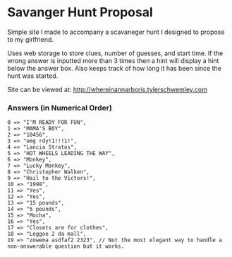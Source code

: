 # Savanger Hunt Proposal

Simple site I made to accompany a scavaneger hunt I designed to propose to my girlfriend.

Uses web storage to store clues, number of guesses, and start time. If the wrong answer is inputted more than 3 times then a hint will display a hint below the answer box. Also keeps track of how long it has been since the hunt was started.

Site can be viewed at: http://whereinannarboris.tylerschwemley.com

### Answers (in Numerical Order)
    0 => "I'M READY FOR FUN",
    1 => "MAMA'S BOY",
    2 => "10456",
    3 => "omg rdy!1!!!1!",
    4 => "Lancia Stratos",
    5 => "HOT WHEELS LEADING THE WAY",
    6 => "Monkey",
    7 => "Lucky Monkey",
    8 => "Christopher Walken",
    9 => "Hail to the Victors!",
    10 => "1998",
    11 => "Yes",
    12 => "Yes",
    13 => "15 pounds",
    14 => "5 pounds",
    15 => "Mocha",
    16 => "Yes",
    17 => "Closets are for clothes",
    18 => "Leggoe 2 da mall",
    19 => "zowema asdfaf2 2323", // Not the most elegant way to handle a non-answerable question but it works.
